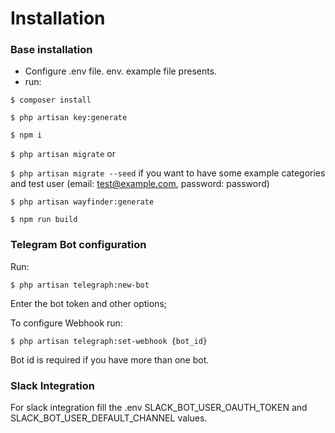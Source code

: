 # Installation


### Base installation

- Configure .env file. env. example file presents.
- run:

`$ composer install`

`$ php artisan key:generate`

`$ npm i`

`$ php artisan migrate` or

`$ php artisan migrate --seed` if you want to have some example categories and test user (email: test@example.com, password: password)

`$ php artisan wayfinder:generate`

`$ npm run build`

### Telegram Bot configuration
Run:

`$ php artisan telegraph:new-bot`

Enter the bot token and other options;

To configure Webhook run:

`$ php artisan telegraph:set-webhook {bot_id}`

Bot id is required if you have more than one bot.

### Slack Integration

For slack integration fill the .env SLACK_BOT_USER_OAUTH_TOKEN and SLACK_BOT_USER_DEFAULT_CHANNEL values.

